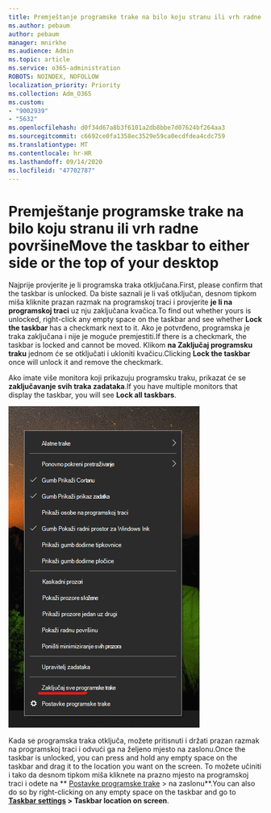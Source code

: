 ```yaml
---
title: Premještanje programske trake na bilo koju stranu ili vrh radne površine
ms.author: pebaum
author: pebaum
manager: mnirkhe
ms.audience: Admin
ms.topic: article
ms.service: o365-administration
ROBOTS: NOINDEX, NOFOLLOW
localization_priority: Priority
ms.collection: Adm_O365
ms.custom:
- "9002939"
- "5632"
ms.openlocfilehash: d0f34d67a8b3f6101a2db8bbe7d07624bf264aa3
ms.sourcegitcommit: c6692ce0fa1358ec3529e59ca0ecdfdea4cdc759
ms.translationtype: MT
ms.contentlocale: hr-HR
ms.lasthandoff: 09/14/2020
ms.locfileid: "47702787"
---
```

# <a name="move-the-taskbar-to-either-side-or-the-top-of-your-desktop"></a><span data-ttu-id="80b8a-102">Premještanje programske trake na bilo koju stranu ili vrh radne površine</span><span class="sxs-lookup"><span data-stu-id="80b8a-102">Move the taskbar to either side or the top of your desktop</span></span>

<span data-ttu-id="80b8a-103">Najprije provjerite je li programska traka otključana.</span><span class="sxs-lookup"><span data-stu-id="80b8a-103">First, please confirm that the taskbar is unlocked.</span></span> <span data-ttu-id="80b8a-104">Da biste saznali je li vaš otključan, desnom tipkom miša kliknite prazan razmak na programskoj traci i provjerite **je li na programskoj traci** uz nju zaključana kvačica.</span><span class="sxs-lookup"><span data-stu-id="80b8a-104">To find out whether yours is unlocked, right-click any empty space on the taskbar and see whether **Lock the taskbar** has a checkmark next to it.</span></span> <span data-ttu-id="80b8a-105">Ako je potvrđeno, programska je traka zaključana i nije je moguće premjestiti.</span><span class="sxs-lookup"><span data-stu-id="80b8a-105">If there is a checkmark, the taskbar is locked and cannot be moved.</span></span> <span data-ttu-id="80b8a-106">Klikom **na Zaključaj programsku traku** jednom će se otključati i ukloniti kvačicu.</span><span class="sxs-lookup"><span data-stu-id="80b8a-106">Clicking **Lock the taskbar** once will unlock it and remove the checkmark.</span></span>

<span data-ttu-id="80b8a-107">Ako imate više monitora koji prikazuju programsku traku, prikazat će se **zaključavanje svih traka zadataka**.</span><span class="sxs-lookup"><span data-stu-id="80b8a-107">If you have multiple monitors that display the taskbar, you will see **Lock all taskbars**.</span></span>

![Zaključavanje svih traka zadataka](media/lock-all-taskbars.png)

<span data-ttu-id="80b8a-109">Kada se programska traka otključa, možete pritisnuti i držati prazan razmak na programskoj traci i odvući ga na željeno mjesto na zaslonu.</span><span class="sxs-lookup"><span data-stu-id="80b8a-109">Once the taskbar is unlocked, you can press and hold any empty space on the taskbar and drag it to the location you want on the screen.</span></span> <span data-ttu-id="80b8a-110">To možete učiniti i tako da desnom tipkom miša kliknete na prazno mjesto na programskoj traci i odete na \*\* [Postavke programske trake](ms-settings:taskbar?activationSource=GetHelp) > na zaslonu\*\*.</span><span class="sxs-lookup"><span data-stu-id="80b8a-110">You can also do so by right-clicking on any empty space on the taskbar and go to **[Taskbar settings](ms-settings:taskbar?activationSource=GetHelp) > Taskbar location on screen**.</span></span>
